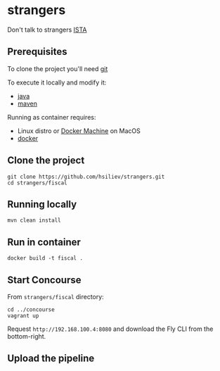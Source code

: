 # strangers
Don't talk to strangers [ISTA](https://istacon.org/)


Prerequisites
-------------

To clone the project you'll need [git](https://git-scm.com/downloads)

To execute it locally and modify it:
* [java](https://java.com/en/download/)
* [maven](https://maven.apache.org/)

Running as container requires:
* Linux distro or [Docker Machine](https://docs.docker.com/machine/) on MacOS
* [docker](https://www.docker.com/)

Clone the project
-----------------

```
git clone https://github.com/hsiliev/strangers.git
cd strangers/fiscal
```


Running locally
---------------

```
mvn clean install
```


Run in container
----------------

```
docker build -t fiscal .
```

Start Concourse
---------------

From `strangers/fiscal` directory:

```
cd ../concourse
vagrant up
```

Request `http://192.168.100.4:8080` and download the Fly CLI from the bottom-right.


Upload the pipeline
-------------------


